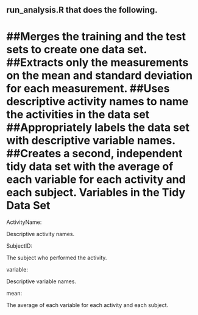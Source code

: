 ## run_analysis.R that does the following.
##Merges the training and the test sets to create one data set.
##Extracts only the measurements on the mean and standard deviation for each measurement.
##Uses descriptive activity names to name the activities in the data set
##Appropriately labels the data set with descriptive variable names.
##Creates a second, independent tidy data set with the average of each variable for each activity and each subject.
Variables in the Tidy Data Set
================================================================================

ActivityName:

   Descriptive activity names.


SubjectID:

   The subject who performed the activity.


variable:

   Descriptive variable names.


mean:

   The average of each variable for each activity and each subject.
